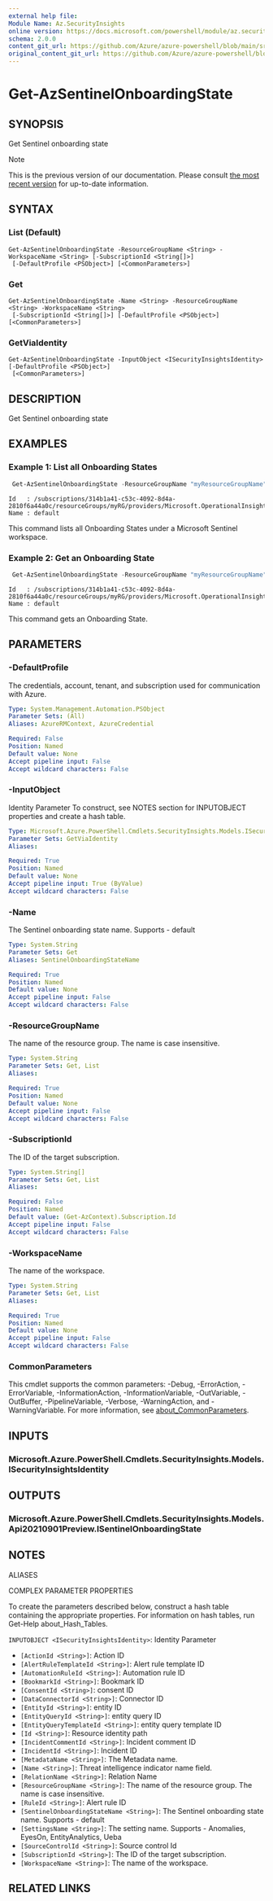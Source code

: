 ```yaml
---
external help file: 
Module Name: Az.SecurityInsights
online version: https://docs.microsoft.com/powershell/module/az.securityinsights/get-azsentinelonboardingstate
schema: 2.0.0
content_git_url: https://github.com/Azure/azure-powershell/blob/main/src/SecurityInsights/help/Get-AzSentinelOnboardingState.md
original_content_git_url: https://github.com/Azure/azure-powershell/blob/main/src/SecurityInsights/help/Get-AzSentinelOnboardingState.md
---
```


# Get-AzSentinelOnboardingState

## SYNOPSIS
Get Sentinel onboarding state

> [!NOTE]
>This is the previous version of our documentation. Please consult [the most recent version](/powershell/module/az.securityinsights/get-azsentinelonboardingstate) for up-to-date information.

## SYNTAX

### List (Default)
```
Get-AzSentinelOnboardingState -ResourceGroupName <String> -WorkspaceName <String> [-SubscriptionId <String[]>]
 [-DefaultProfile <PSObject>] [<CommonParameters>]
```

### Get
```
Get-AzSentinelOnboardingState -Name <String> -ResourceGroupName <String> -WorkspaceName <String>
 [-SubscriptionId <String[]>] [-DefaultProfile <PSObject>] [<CommonParameters>]
```

### GetViaIdentity
```
Get-AzSentinelOnboardingState -InputObject <ISecurityInsightsIdentity> [-DefaultProfile <PSObject>]
 [<CommonParameters>]
```

## DESCRIPTION
Get Sentinel onboarding state

## EXAMPLES

### Example 1: List all Onboarding States
```powershell
 Get-AzSentinelOnboardingState -ResourceGroupName "myResourceGroupName" -workspaceName "myWorkspaceName"
```

```output
Id   : /subscriptions/314b1a41-c53c-4092-8d4a-2810f6a44a0c/resourceGroups/myRG/providers/Microsoft.OperationalInsights/workspaces/cybersecurity/providers/Microsoft.SecurityInsights/onboardingStates/default
Name : default
```

This command lists all Onboarding States under a Microsoft Sentinel workspace.

### Example 2: Get an Onboarding State
```powershell
 Get-AzSentinelOnboardingState -ResourceGroupName "myResourceGroupName" -workspaceName "myWorkspaceName" -Name "default"
```

```output
Id   : /subscriptions/314b1a41-c53c-4092-8d4a-2810f6a44a0c/resourceGroups/myRG/providers/Microsoft.OperationalInsights/workspaces/cybersecurity/providers/Microsoft.SecurityInsights/onboardingStates/default
Name : default
```

This command gets an Onboarding State.

## PARAMETERS

### -DefaultProfile
The credentials, account, tenant, and subscription used for communication with Azure.

```yaml
Type: System.Management.Automation.PSObject
Parameter Sets: (All)
Aliases: AzureRMContext, AzureCredential

Required: False
Position: Named
Default value: None
Accept pipeline input: False
Accept wildcard characters: False
```

### -InputObject
Identity Parameter
To construct, see NOTES section for INPUTOBJECT properties and create a hash table.

```yaml
Type: Microsoft.Azure.PowerShell.Cmdlets.SecurityInsights.Models.ISecurityInsightsIdentity
Parameter Sets: GetViaIdentity
Aliases:

Required: True
Position: Named
Default value: None
Accept pipeline input: True (ByValue)
Accept wildcard characters: False
```

### -Name
The Sentinel onboarding state name.
Supports - default

```yaml
Type: System.String
Parameter Sets: Get
Aliases: SentinelOnboardingStateName

Required: True
Position: Named
Default value: None
Accept pipeline input: False
Accept wildcard characters: False
```

### -ResourceGroupName
The name of the resource group.
The name is case insensitive.

```yaml
Type: System.String
Parameter Sets: Get, List
Aliases:

Required: True
Position: Named
Default value: None
Accept pipeline input: False
Accept wildcard characters: False
```

### -SubscriptionId
The ID of the target subscription.

```yaml
Type: System.String[]
Parameter Sets: Get, List
Aliases:

Required: False
Position: Named
Default value: (Get-AzContext).Subscription.Id
Accept pipeline input: False
Accept wildcard characters: False
```

### -WorkspaceName
The name of the workspace.

```yaml
Type: System.String
Parameter Sets: Get, List
Aliases:

Required: True
Position: Named
Default value: None
Accept pipeline input: False
Accept wildcard characters: False
```

### CommonParameters
This cmdlet supports the common parameters: -Debug, -ErrorAction, -ErrorVariable, -InformationAction, -InformationVariable, -OutVariable, -OutBuffer, -PipelineVariable, -Verbose, -WarningAction, and -WarningVariable. For more information, see [about_CommonParameters](http://go.microsoft.com/fwlink/?LinkID=113216).

## INPUTS

### Microsoft.Azure.PowerShell.Cmdlets.SecurityInsights.Models.ISecurityInsightsIdentity

## OUTPUTS

### Microsoft.Azure.PowerShell.Cmdlets.SecurityInsights.Models.Api20210901Preview.ISentinelOnboardingState

## NOTES

ALIASES

COMPLEX PARAMETER PROPERTIES

To create the parameters described below, construct a hash table containing the appropriate properties. For information on hash tables, run Get-Help about_Hash_Tables.


`INPUTOBJECT <ISecurityInsightsIdentity>`: Identity Parameter
  - `[ActionId <String>]`: Action ID
  - `[AlertRuleTemplateId <String>]`: Alert rule template ID
  - `[AutomationRuleId <String>]`: Automation rule ID
  - `[BookmarkId <String>]`: Bookmark ID
  - `[ConsentId <String>]`: consent ID
  - `[DataConnectorId <String>]`: Connector ID
  - `[EntityId <String>]`: entity ID
  - `[EntityQueryId <String>]`: entity query ID
  - `[EntityQueryTemplateId <String>]`: entity query template ID
  - `[Id <String>]`: Resource identity path
  - `[IncidentCommentId <String>]`: Incident comment ID
  - `[IncidentId <String>]`: Incident ID
  - `[MetadataName <String>]`: The Metadata name.
  - `[Name <String>]`: Threat intelligence indicator name field.
  - `[RelationName <String>]`: Relation Name
  - `[ResourceGroupName <String>]`: The name of the resource group. The name is case insensitive.
  - `[RuleId <String>]`: Alert rule ID
  - `[SentinelOnboardingStateName <String>]`: The Sentinel onboarding state name. Supports - default
  - `[SettingsName <String>]`: The setting name. Supports - Anomalies, EyesOn, EntityAnalytics, Ueba
  - `[SourceControlId <String>]`: Source control Id
  - `[SubscriptionId <String>]`: The ID of the target subscription.
  - `[WorkspaceName <String>]`: The name of the workspace.

## RELATED LINKS

